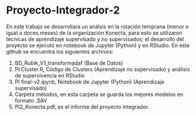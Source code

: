 # Proyecto-Integrador-2

En este trabajo se desarrollara un análsis en la rotación temprana (menor o igual a doces meses) de la organización Konecta, para esto se utilizaron técnicas de aprendizaje supervisado y no supervisados; el desarrollo del proyecto se ejecutó en notebook de Jupyter (Python) y en RStudio.
En este github se encuentra los siguientes archivos:
1.	BD_Rubik_V1_transformadaf (Base de Datos)
2.	PI Cluster.R, Código de Clusters (Aprendizaje no supervisado) y análisis de supervivencia en RStudio
3.	PI final-v2.ipynb, Notebook de Jupyter (Python) (Aprendizaje supervisado)
4.	Carpeta métodos, en esta carpeta se guarda los mejores modelos en formato .SAV
5. PI2_Konecta.pdf, es el informe del proyecto integrador.
